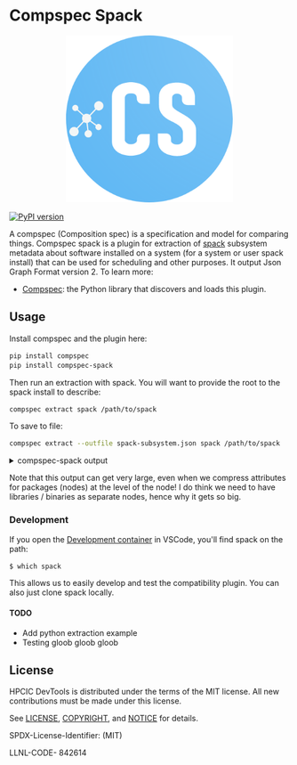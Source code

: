 # Compspec Spack

<p align="center">
  <img height="300" src="https://raw.githubusercontent.com/compspec/spec/main/img/compspec-circle.png">
</p>

[![PyPI version](https://badge.fury.io/py/compspec-spack.svg)](https://badge.fury.io/py/compspec-spack)

A compspec (Composition spec) is a specification and model for comparing things. Compspec spack is
a plugin for extraction of [spack](https://github.com/spack/spack) subsystem metadata about software installed
on a system (for a system or user spack install) that can be used for scheduling and other purposes.
It output Json Graph Format version 2. To learn more:

 - [Compspec](https://github.com/compspec/compspec): the Python library that discovers and loads this plugin.


## Usage

Install compspec and the plugin here:

```bash
pip install compspec
pip install compspec-spack
```

Then run an extraction with spack. You will want to provide the root to the spack install to describe:

```bash
compspec extract spack /path/to/spack
```

To save to file:

```bash
compspec extract --outfile spack-subsystem.json spack /path/to/spack
```


<details>

<summary>compspec-spack output</summary>

```console
{
    "graph": {
        "nodes": {
            "spack0": {
                "metadata": {
                    "type": "spack",
                    "basename": "spack",
                    "name": "spack0",
                    "id": 0,
                    "uniq_id": 0,
                    "containment": {
                        "paths": "/spack0"
                    },
                    "size": 1,
                    "unit": "",
                    "rank": 0,
                    "exclusive": false
                },
                "label": "spack0"
            },
            "package1": {
                "metadata": {
                    "type": "package",
                    "basename": "package",
                    "name": "package0",
                    "id": 1,
                    "uniq_id": 1,
                    "containment": {
                        "paths": "/spack0/package0"
                    },
                    "size": 1,
                    "unit": "",
                    "rank": 0,
                    "exclusive": false,
                    "attributes": {
                        "name": "perl",
                        "version": "5.38.0",
                        "platform": "linux",
                        "target": "skylake",
                        "os": "ubuntu22.04",
                        "vendor": "GenuineIntel",
                        "compiler_version": "11.4.0",
                        "compiler": "gcc"
                    }
                },
...
    "edges": [
        {
                "source": "package7721",
                "target": "library7786",
                "metadata": {
                    "name": {
                        "containment": "contains"
                    }
                }
            },
            {
                "source": "library7786",
                "target": "package7721",
                "metadata": {
                    "name": {
                        "containment": "in"
                    }
                }
            }
        ]
    },
    "metadata": {
        "install_name": "compat-experiment",
        "spack_root": "/home/vanessa/Desktop/Code/flux/spack/opt/spack"
    }

```
</details>

Note that this output can get very large, even when we compress attributes for packages (nodes) at the level of the node! I do think we need to have libraries / binaries as separate nodes, hence why it gets so big.


### Development

If you open the [Development container](.devcontainer) in VSCode, you'll find spack on the path:

```bash
$ which spack
```

This allows us to easily develop and test the compatibility plugin. You can also just clone spack locally.

#### TODO

- Add python extraction example
- Testing gloob gloob gloob

## License

HPCIC DevTools is distributed under the terms of the MIT license.
All new contributions must be made under this license.

See [LICENSE](https://github.com/converged-computing/cloud-select/blob/main/LICENSE),
[COPYRIGHT](https://github.com/converged-computing/cloud-select/blob/main/COPYRIGHT), and
[NOTICE](https://github.com/converged-computing/cloud-select/blob/main/NOTICE) for details.

SPDX-License-Identifier: (MIT)

LLNL-CODE- 842614
